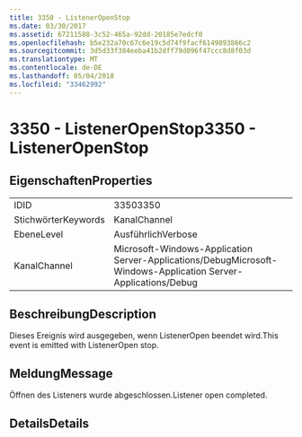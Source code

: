 ```yaml
---
title: 3350 - ListenerOpenStop
ms.date: 03/30/2017
ms.assetid: 67211588-3c52-465a-92dd-20185e7edcf0
ms.openlocfilehash: b5e232a70c67c6e19c5d74f9facf6149893866c2
ms.sourcegitcommit: 3d5d33f384eeba41b2dff79d096f47ccc8d8f03d
ms.translationtype: MT
ms.contentlocale: de-DE
ms.lasthandoff: 05/04/2018
ms.locfileid: "33462992"
---
```

# <a name="3350---listeneropenstop"></a><span data-ttu-id="6e94c-102">3350 - ListenerOpenStop</span><span class="sxs-lookup"><span data-stu-id="6e94c-102">3350 - ListenerOpenStop</span></span>
## <a name="properties"></a><span data-ttu-id="6e94c-103">Eigenschaften</span><span class="sxs-lookup"><span data-stu-id="6e94c-103">Properties</span></span>  
  
|||  
|-|-|  
|<span data-ttu-id="6e94c-104">ID</span><span class="sxs-lookup"><span data-stu-id="6e94c-104">ID</span></span>|<span data-ttu-id="6e94c-105">3350</span><span class="sxs-lookup"><span data-stu-id="6e94c-105">3350</span></span>|  
|<span data-ttu-id="6e94c-106">Stichwörter</span><span class="sxs-lookup"><span data-stu-id="6e94c-106">Keywords</span></span>|<span data-ttu-id="6e94c-107">Kanal</span><span class="sxs-lookup"><span data-stu-id="6e94c-107">Channel</span></span>|  
|<span data-ttu-id="6e94c-108">Ebene</span><span class="sxs-lookup"><span data-stu-id="6e94c-108">Level</span></span>|<span data-ttu-id="6e94c-109">Ausführlich</span><span class="sxs-lookup"><span data-stu-id="6e94c-109">Verbose</span></span>|  
|<span data-ttu-id="6e94c-110">Kanal</span><span class="sxs-lookup"><span data-stu-id="6e94c-110">Channel</span></span>|<span data-ttu-id="6e94c-111">Microsoft-Windows-Application Server-Applications/Debug</span><span class="sxs-lookup"><span data-stu-id="6e94c-111">Microsoft-Windows-Application Server-Applications/Debug</span></span>|  
  
## <a name="description"></a><span data-ttu-id="6e94c-112">Beschreibung</span><span class="sxs-lookup"><span data-stu-id="6e94c-112">Description</span></span>  
 <span data-ttu-id="6e94c-113">Dieses Ereignis wird ausgegeben, wenn ListenerOpen beendet wird.</span><span class="sxs-lookup"><span data-stu-id="6e94c-113">This event is emitted with ListenerOpen stop.</span></span>  
  
## <a name="message"></a><span data-ttu-id="6e94c-114">Meldung</span><span class="sxs-lookup"><span data-stu-id="6e94c-114">Message</span></span>  
 <span data-ttu-id="6e94c-115">Öffnen des Listeners wurde abgeschlossen.</span><span class="sxs-lookup"><span data-stu-id="6e94c-115">Listener open completed.</span></span>  
  
## <a name="details"></a><span data-ttu-id="6e94c-116">Details</span><span class="sxs-lookup"><span data-stu-id="6e94c-116">Details</span></span>
